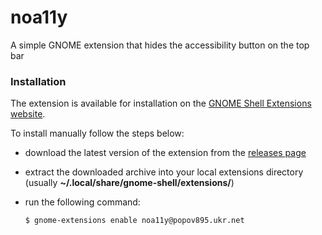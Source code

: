 # noa11y

A simple GNOME extension that hides the accessibility button on the top bar

### Installation

The extension is available for installation on the [GNOME Shell Extensions website](https://extensions.gnome.org/extension/5162/no-a11y/).

To install manually follow the steps below:

- download the latest version of the extension from the [releases page](https://github.com/popov895/noa11y/releases)
- extract the downloaded archive into your local extensions directory (usually **~/.local/share/gnome-shell/extensions/**)
- run the following command:

   `$ gnome-extensions enable noa11y@popov895.ukr.net`
